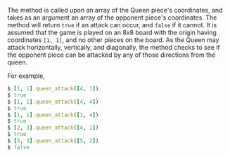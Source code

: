 The method is called upon an array of the Queen piece's coordinates, and takes as an argument an array of the opponent piece's coordinates. The method will return `true` if an attack can occur, and `false` if it cannot. It is assumed that the game is played on an 8x8 board with the origin having coordinates `[1, 1]`, and no other pieces on the board. As the Queen may attack horizontally, vertically, and diagonally, the method checks to see if the opponent piece can be attacked by any of those directions from the queen.

For example,

```ruby
$ [1, 1].queen_attack([4, 1])
$ true
$ [1, 1].queen_attack([4, 4])
$ true
$ [1, 1].queen_attack([1, 4])
$ true
$ [2, 3].queen_attack([4, 1])
$ true
$ [3, 3].queen_attack([5, 2])
$ false
```
